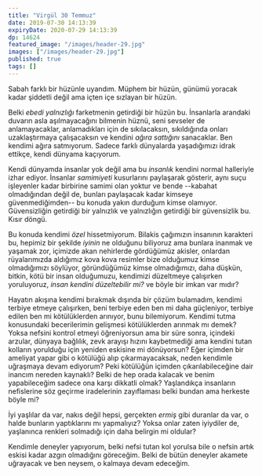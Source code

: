 ```yaml
---
title: "Virgül 30 Temmuz"
date: 2019-07-30 14:13:39
expiryDate: 2020-07-29 14:13:39
dp: 14624
featured_image: "/images/header-29.jpg"
images: ["/images/header-29.jpg"]
published: true
tags: []
---
```




Sabah farklı bir hüzünle uyandım. Müphem bir hüzün, günümü yoracak kadar
şiddetli değil ama içten içe sızlayan bir hüzün.

Belki *ebedi yalnızlığı* farketmenin getirdiği bir hüzün bu. İnsanlarla arandaki
duvarın asla aşılmayacağını bilmenin hüznü, seni sevseler de anlamayacaklar,
anlamadıkları için de sıkılacaksın, sıkıldığında onları uzaklaştırmaya
çalışacaksın ve kendini *ağıra sattığını* sanacaklar. Ben kendimi ağıra
satmıyorum. Sadece farklı dünyalarda yaşadığımızı idrak ettikçe, kendi dünyama
kaçıyorum.

Kendi dünyamda insanlar yok değil ama bu *insanlık* kendini normal halleriyle
izhar ediyor. İnsanlar *samimiyeti* kusurlarını paylaşarak gösterir, aynı suçu
işleyenler kadar birbirine samimi olan yoktur ve bende --kabahat olmadığından
değil de, bunları paylaşacak kadar kimseye güvenmediğimden-- bu konuda yakın
durduğum kimse olamıyor. Güvensizliğin getirdiği bir yalnızlık ve yalnızlığın
getirdiği bir güvensizlik bu. Kısır döngü.

Bu konuda kendimi *özel* hissetmiyorum. Bilakis çağımızın insanının karakteri
bu, hepimiz bir şekilde *iyinin* ne olduğunu biliyoruz ama bunlara inanmak ve
yaşamak zor, içimizde akan nehirlerde gördüğümüz akisler, onlardan rüyalarımızda
aldığımız kova kova resimler bize olduğumuz kimse olmadığımızı söylüyor,
göründüğümüz kimse olmadığımızı, daha düşkün, bitkin, kötü bir insan olduğumuzu,
kendimizi düzeltmeye çalışırken yoruluyoruz, *insan kendini düzeltebilir mi?* ve
böyle bir imkan var mıdır?

Hayatın akışına kendimi bırakmak dışında bir çözüm bulamadım, kendimi terbiye
etmeye çalışırken, beni terbiye eden ben mi daha güçleniyor, terbiye edilen ben
mi kötülüklerden arınıyor, bunu bilemiyorum. Kendimi tutma konusundaki
becerilerimin gelişmesi kötülüklerden arınmak mı demek? Yoksa nefsini kontrol
etmeyi öğreniyorsun ama bir süre sonra, içindeki arzular, dünyaya bağlılık, zevk
arayışı hızını kaybetmediği ama kendini tutan kolların yorulduğu için yeniden
eskisine mi dönüyorsun? Eğer içimden bir ameliyat yapar gibi o kötülüğü alıp
çıkarmayacaksak, neden kendimle uğraşmaya devam ediyorum? Peki kötülüğün içimden
çıkarılabileceğine dair inancım nereden kaynaklı? Belki de hep orada kalacak ve
benim yapabileceğim sadece ona karşı dikkatli olmak? Yaşlandıkça insanların
nefislerine söz geçirme iradelerinin zayıflaması belki bundan ama herkeste böyle
mi?

İyi yaşlılar da var, nakıs değil hepsi, gerçekten *ermiş* gibi duranlar da var,
o halde bunların yaptıklarını mı yapmalıyız? Yoksa onlar zaten iyiydiler de,
yaşlanınca renkleri solmadığı için daha belirgin mi oldular?

Kendimle deneyler yapıyorum, belki nefsi tutan kol yorulsa bile o nefsin artık
eskisi kadar azgın olmadığını göreceğim. Belki de bütün deneyler akamete
uğrayacak ve ben neysem, o kalmaya devam edeceğim.

